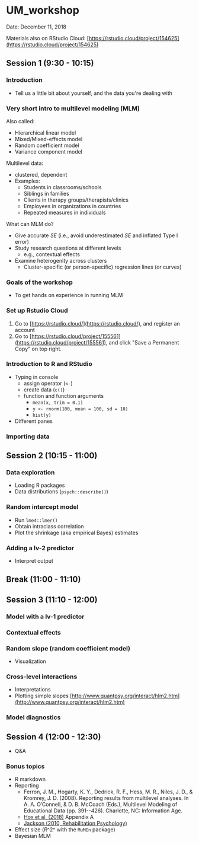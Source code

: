 # UM_workshop

Date: December 11, 2018

Materials also on RStudio Cloud: [https://rstudio.cloud/project/154625](https://rstudio.cloud/project/154625)

## Session 1 (9:30 - 10:15)

### Introduction

- Tell us a little bit about yourself, and the data you're dealing with

### Very short intro to multilevel modeling (MLM)

Also called:

- Hierarchical linear model
- Mixed/Mixed-effects model
- Random coefficient model
- Variance component model

Multilevel data:

- clustered, dependent
- Examples:
    + Students in classrooms/schools
    + Siblings in families
    + Clients in therapy groups/therapists/clinics
    + Employees in organizations in countries
    + Repeated measures in individuals
    
What can MLM do?

- Give accurate _SE_ (i.e., avoid underestimated _SE_ and inflated Type I error)
- Study research questions at different levels
    - e.g., contextual effects
- Examine heterogenity across clusters
    - Cluster-specific (or person-specific) regression lines (or curves)

### Goals of the workshop

- To get hands on experience in running MLM

### Set up Rstudio Cloud

1. Go to [https://rstudio.cloud/](https://rstudio.cloud/), and register an 
account
2. Go to
[https://rstudio.cloud/project/155561](https://rstudio.cloud/project/155561),
and click "Save a Permanent Copy" on top right.

### Introduction to R and RStudio
- Typing in console
    + assign operator (`<-`)
    + create data (`c()`)
    + function and function arguments
        * `mean(x, trim = 0.1)`
        * `y <- rnorm(100, mean = 100, sd = 10)`
        * `hist(y)`
- Different panes

### Importing data

## Session 2 (10:15 - 11:00)

### Data exploration
- Loading R packages
- Data distributions (`psych::describe()`)

### Random intercept model
- Run `lme4::lmer()`
- Obtain intraclass correlation
- Plot the shrinkage (aka empirical Bayes) estimates

### Adding a lv-2 predictor
- Interpret output

## Break (11:00 - 11:10)

## Session 3 (11:10 - 12:00)

### Model with a lv-1 predictor

### Contextual effects

### Random slope (random coefficient model)
- Visualization

### Cross-level interactions
- Interpretations
- Plotting simple slopes [http://www.quantpsy.org/interact/hlm2.htm](http://www.quantpsy.org/interact/hlm2.htm)

### Model diagnostics

## Session 4 (12:00 - 12:30)
- Q&A

### Bonus topics
- R markdown
- Reporting
    + Ferron, J. M., Hogarty, K. Y., Dedrick, R. F., Hess, M. R., Niles, J. D., & Kromrey, J. D. (2008). Reporting results from multilevel analyses. In A. A. O’Connell, & D. B. McCoach (Eds.), Multilevel Modeling of Educational Data (pp. 391--426). Charlotte, NC: Information Age.
    + [Hox et al. (2018)](https://www.crcpress.com/Multilevel-Analysis-Techniques-and-Applications-Third-Edition/Hox-Moerbeek-Schoot/p/book/9781138121362) Appendix A
    + [Jackson (2010, Rehabilitation Psychology)](http://psycnet.apa.org/fulltext/2010-17262-008.html)
- Effect size (_R_^2^ with the `MuMIn` package)
- Bayesian MLM

